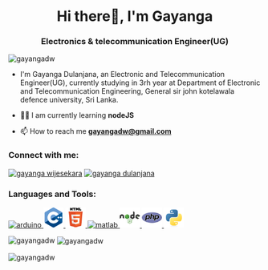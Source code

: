 <h1 align="center">Hi there👋, I'm Gayanga</h1>
<h3 align="center">Electronics & telecommunication Engineer(UG)</h3>

<p align="left"> <img src="https://komarev.com/ghpvc/?username=gayangadw&label=Profile%20views&color=0e75b6&style=flat" alt="gayangadw" /> </p>

- I'm Gayanga Dulanjana, an Electronic and Telecommunication Engineer(UG), currently studying in 3rh year at Department of Electronic and Telecommunication Engineering, General sir john kotelawala defence university, Sri Lanka. 

- 👨‍💻 I am currently learning **nodeJS**

- 📫 How to reach me **gayangadw@gmail.com**

<h3 align="left">Connect with me:</h3>
<p align="left">
<a href="https://linkedin.com/in/gayanga wijesekara" target="blank"><img align="center" src="https://raw.githubusercontent.com/rahuldkjain/github-profile-readme-generator/master/src/images/icons/Social/linked-in-alt.svg" alt="gayanga wijesekara" height="30" width="40" /></a>
<a href="https://instagram.com/gayanga dulanjana" target="blank"><img align="center" src="https://raw.githubusercontent.com/rahuldkjain/github-profile-readme-generator/master/src/images/icons/Social/instagram.svg" alt="gayanga dulanjana" height="30" width="40" /></a>
</p>

<h3 align="left">Languages and Tools:</h3>
<p align="left"> <a href="https://www.arduino.cc/" target="_blank" rel="noreferrer"> <img src="https://cdn.worldvectorlogo.com/logos/arduino-1.svg" alt="arduino" width="40" height="40"/> </a> <a href="https://www.w3schools.com/cpp/" target="_blank" rel="noreferrer"> <img src="https://raw.githubusercontent.com/devicons/devicon/master/icons/cplusplus/cplusplus-original.svg" alt="cplusplus" width="40" height="40"/> </a> <a href="https://www.w3.org/html/" target="_blank" rel="noreferrer"> <img src="https://raw.githubusercontent.com/devicons/devicon/master/icons/html5/html5-original-wordmark.svg" alt="html5" width="40" height="40"/> </a> <a href="https://www.mathworks.com/" target="_blank" rel="noreferrer"> <img src="https://upload.wikimedia.org/wikipedia/commons/2/21/Matlab_Logo.png" alt="matlab" width="40" height="40"/> </a> <a href="https://nodejs.org" target="_blank" rel="noreferrer"> <img src="https://raw.githubusercontent.com/devicons/devicon/master/icons/nodejs/nodejs-original-wordmark.svg" alt="nodejs" width="40" height="40"/> </a> <a href="https://www.php.net" target="_blank" rel="noreferrer"> <img src="https://raw.githubusercontent.com/devicons/devicon/master/icons/php/php-original.svg" alt="php" width="40" height="40"/> </a> <a href="https://www.python.org" target="_blank" rel="noreferrer"> <img src="https://raw.githubusercontent.com/devicons/devicon/master/icons/python/python-original.svg" alt="python" width="40" height="40"/> </a> </p>

<p><img align="left" src="https://github-readme-stats.vercel.app/api/top-langs?username=gayangadw&show_icons=true&locale=en&layout=compact" alt="gayangadw" /></p>

<p>&nbsp;<img align="center" src="https://github-readme-stats.vercel.app/api?username=gayangadw&show_icons=true&locale=en" alt="gayangadw" /></p>

<p><img align="center" src="https://github-readme-streak-stats.herokuapp.com/?user=gayangadw&" alt="gayangadw" /></p>


